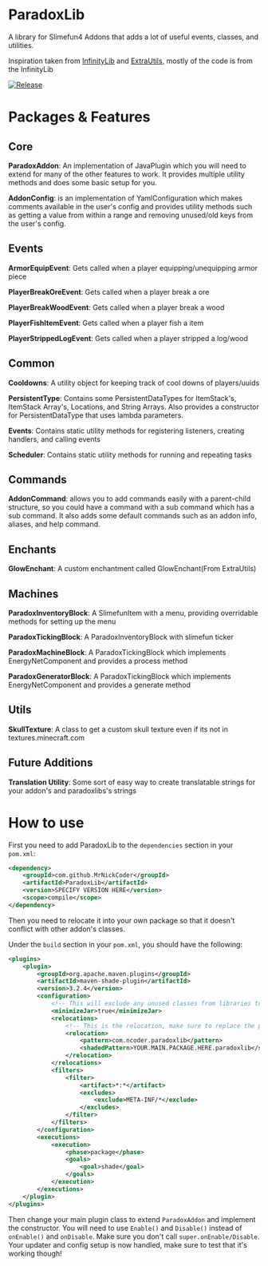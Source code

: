 # ParadoxLib
 A library for Slimefun4 Addons that adds a lot of useful events, classes, and utilities.
 
 Inspiration taken from [InfinityLib](https://github.com/Mooy1/InfinityLib) and [ExtraUtils](https://github.com/Slimefun-Addon-Community/ExtraUtils), mostly of the code is from the InfinityLib
 
 [![Release](https://jitpack.io/v/MrNickCoder/ParadoxLib.svg)](https://jitpack.io/#MrNickCoder/ParadoxLib)
 
# Packages & Features
## Core
<b>ParadoxAddon</b>: An implementation of JavaPlugin
which you will need to extend for many of the other features to work.
It provides multiple utility methods and does some basic setup for you.

<b>AddonConfig</b>: is an implementation of YamlConfiguration
which makes comments available in the user's config
and provides utility methods such as getting a value from within a range
and removing unused/old keys from the user's config.

## Events
<b>ArmorEquipEvent</b>: Gets called when a player equipping/unequipping armor piece

<b>PlayerBreakOreEvent</b>: Gets called when a player break a ore

<b>PlayerBreakWoodEvent</b>: Gets called when a player break a wood

<b>PlayerFishItemEvent</b>: Gets called when a player fish a item

<b>PlayerStrippedLogEvent</b>: Gets called when a player stripped a log/wood

## Common
<b>Cooldowns</b>: A utility object for keeping track of cool downs of players/uuids

<b>PersistentType</b>: Contains some PersistentDataTypes for
ItemStack's, ItemStack Array's, Locations, and String Arrays.
Also provides a constructor for PersistentDataType that uses lambda parameters.

<b>Events</b>: Contains static utility methods for registering listeners, creating handlers, and calling events

<b>Scheduler</b>: Contains static utility methods for running and repeating tasks

## Commands
<b>AddonCommand</b>: allows you to add commands easily with a parent-child structure,
so you could have a command with a sub command which has a sub command.
It also adds some default commands such as an addon info, aliases, and help command.

## Enchants
<b>GlowEnchant</b>: A custom enchantment called GlowEnchant(From ExtraUtils)

## Machines
<b>ParadoxInventoryBlock</b>: A SlimefunItem with a menu, providing overridable methods for setting up the menu

<b>ParadoxTickingBlock</b>: A ParadoxInventoryBlock with slimefun ticker

<b>ParadoxMachineBlock</b>: A ParadoxTickingBlock which implements EnergyNetComponent and provides a process method

<b>ParadoxGeneratorBlock</b>: A ParadoxTickingBlock which implements EnergyNetComponent and provides a generate method

## Utils
<b>SkullTexture</b>: A class to get a custom skull texture even if its not in textures.minecraft.com

## Future Additions
<b>Translation Utility</b>: Some sort of easy way to create translatable strings for your addon's and paradoxlibs's strings

# How to use

First you need to add ParadoxLib to the `dependencies` section in your `pom.xml`:

```xml
<dependency>
    <groupId>com.github.MrNickCoder</groupId>
    <artifactId>ParadoxLib</artifactId>
    <version>SPECIFY VERSION HERE</version>
    <scope>compile</scope>
</dependency>
```

Then you need to relocate it into your own package so that it doesn't conflict with other addon's classes.

Under the `build` section in your `pom.xml`, you should have the following:

```xml
<plugins>
    <plugin>
        <groupId>org.apache.maven.plugins</groupId>
        <artifactId>maven-shade-plugin</artifactId>
        <version>3.2.4</version>
        <configuration>
            <!-- This will exclude any unused classes from libraries to reduce file size, not required -->
            <minimizeJar>true</minimizeJar>
            <relocations>
                <!-- This is the relocation, make sure to replace the package name, REQUIRED -->
                <relocation>
                    <pattern>com.ncoder.paradoxlib</pattern>
                    <shadedPattern>YOUR.MAIN.PACKAGE.HERE.paradoxlib</shadedPattern>
                </relocation>
            </relocations>
            <filters>
                <filter>
                    <artifact>*:*</artifact>
                    <excludes>
                        <exclude>META-INF/*</exclude>
                    </excludes>
                </filter>
            </filters>
        </configuration>
        <executions>
            <execution>
                <phase>package</phase>
                <goals>
                    <goal>shade</goal>
                </goals>
            </execution>
        </executions>
    </plugin>
</plugins>
```

Then change your main plugin class to extend `ParadoxAddon` and implement the constructor.
You will need to use `Enable()` and `Disable()` instead of `onEnable()` and `onDisable`.
Make sure you don't call `super.onEnable/Disable`.
Your updater and config setup is now handled, make sure to test that it's working though!
